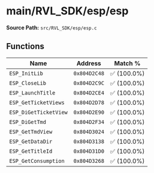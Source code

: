 # main/RVL_SDK/esp/esp

**Source Path:** `src/RVL_SDK/esp/esp.c`

## Functions

| Name | Address | Match % |
|------|---------|---------|
| `ESP_InitLib` | `0x804D2C48` | :white_check_mark: (100.0%) |
| `ESP_CloseLib` | `0x804D2C9C` | :white_check_mark: (100.0%) |
| `ESP_LaunchTitle` | `0x804D2CE4` | :white_check_mark: (100.0%) |
| `ESP_GetTicketViews` | `0x804D2D78` | :white_check_mark: (100.0%) |
| `ESP_DiGetTicketView` | `0x804D2E90` | :white_check_mark: (100.0%) |
| `ESP_DiGetTmd` | `0x804D2F34` | :white_check_mark: (100.0%) |
| `ESP_GetTmdView` | `0x804D3024` | :white_check_mark: (100.0%) |
| `ESP_GetDataDir` | `0x804D3138` | :white_check_mark: (100.0%) |
| `ESP_GetTitleId` | `0x804D31D0` | :white_check_mark: (100.0%) |
| `ESP_GetConsumption` | `0x804D3268` | :white_check_mark: (100.0%) |